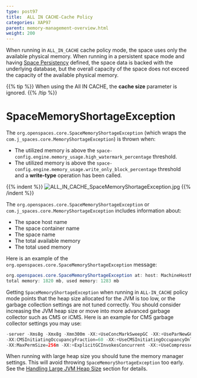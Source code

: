 ```yaml
---
type: post97
title:  ALL IN CACHE-Cache Policy
categories: XAP97
parent: memory-management-overview.html
weight: 200
---
```




When running in `ALL_IN_CACHE` cache policy mode, the space uses only the available physical memory. When running in a persistent space mode and having [Space Persistency](./space-persistency.html) defined, the space data is backed with the underlying database, but the overall capacity of the space does not exceed the capacity of the available physical memory.

{{% tip %}}
When using the All IN CACHE, the **cache size** parameter is ignored.
{{% /tip %}}

# SpaceMemoryShortageException

The `org.openspaces.core.SpaceMemoryShortageException` (which wraps the `com.j_spaces.core.MemoryShortageException`) is thrown when:

- The utilized memory is above the `space-config.engine.memory_usage.high_watermark_percentage` threshold.
- The utilized memory is above the `space-config.engine.memory_usage.write_only_block_percentage` threshold and a **write-type** operation has been called.

{{% indent %}}
![ALL_IN_CACHE_SpaceMemoryShortageException.jpg](/attachment_files/ALL_IN_CACHE_SpaceMemoryShortageException.jpg)
{{% /indent %}}

The `org.openspaces.core.SpaceMemoryShortageException` or `com.j_spaces.core.MemoryShortageException` includes information about:

- The space host name
- The space container name
- The space name
- The total available memory
- The total used memory

Here is an example of the `org.openspaces.core.SpaceMemoryShortageException` message:


```java
org.openspaces.core.SpaceMemoryShortageException at: host: MachineHostName, container: mySpace_container1_1, space mySpace,
total memory: 1820 mb, used memory: 1283 mb
```

Getting `SpaceMemoryShortageException` when running in `ALL-IN_CACHE` policy mode points that the heap size allocated for the JVM is too low, or the garbage collection settings are not tuned correctly. You should consider increasing the JVM heap size or move into more advanced garbage collector such as CMS or iCMS. Here is an example for CMS garbage collector settings you may use:


```java
-server -Xms8g -Xmx8g -Xmn300m -XX:+UseConcMarkSweepGC -XX:+UseParNewGC
-XX:CMSInitiatingOccupancyFraction=60 -XX:+UseCMSInitiatingOccupancyOnly
-XX:MaxPermSize=256m -XX:+ExplicitGCInvokesConcurrent -XX:+UseCompressedOops
```

When running with large heap size you should tune the memory manager settings. This will avoid throwing `SpaceMemoryShortageException` too early. See the [Handling Large JVM Heap Size](./memory-management-facilities.html#HandlingLargeJVMHeapSize) section for details.
